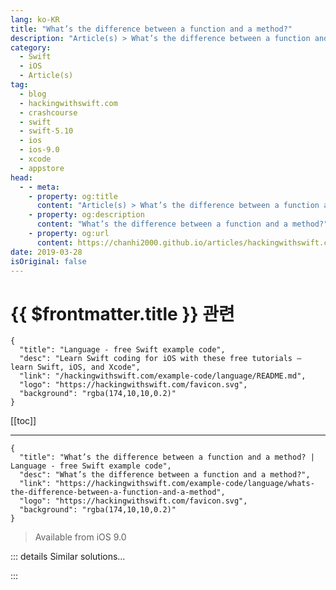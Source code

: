 ```yaml
---
lang: ko-KR
title: "What’s the difference between a function and a method?"
description: "Article(s) > What’s the difference between a function and a method?"
category:
  - Swift
  - iOS
  - Article(s)
tag: 
  - blog
  - hackingwithswift.com
  - crashcourse
  - swift
  - swift-5.10
  - ios
  - ios-9.0
  - xcode
  - appstore
head:
  - - meta:
    - property: og:title
      content: "Article(s) > What’s the difference between a function and a method?"
    - property: og:description
      content: "What’s the difference between a function and a method?"
    - property: og:url
      content: https://chanhi2000.github.io/articles/hackingwithswift.com/example-code/language/whats-the-difference-between-a-function-and-a-method.html
date: 2019-03-28
isOriginal: false
---
```


# {{ $frontmatter.title }} 관련

```component VPCard
{
  "title": "Language - free Swift example code",
  "desc": "Learn Swift coding for iOS with these free tutorials – learn Swift, iOS, and Xcode",
  "link": "/hackingwithswift.com/example-code/language/README.md",
  "logo": "https://hackingwithswift.com/favicon.svg",
  "background": "rgba(174,10,10,0.2)"
}
```

[[toc]]

---

```component VPCard
{
  "title": "What’s the difference between a function and a method? | Language - free Swift example code",
  "desc": "What’s the difference between a function and a method?",
  "link": "https://hackingwithswift.com/example-code/language/whats-the-difference-between-a-function-and-a-method",
  "logo": "https://hackingwithswift.com/favicon.svg",
  "background": "rgba(174,10,10,0.2)"
}
```

> Available from iOS 9.0

<!-- TODO: 작성 -->

<!-- 
Some folks use “function” and “method” interchangeably, but there’s a small difference: both of them are reusable chunks of code, but methods belong to classes, structs, and enums, whereas functions do not.

So:

```swift
func thisIsAFunction() {
}

struct Person {
    func thisIsAMethod() {
    }
}
```

Because methods always belong to a data type, they have a concept of `self` that functions do not. This is a special value passed in by Swift, and it refers to whatever instance the method was called on.

Swift uses the same keyword, `func`, for both functions and methods.

-->

::: details Similar solutions…

<!--
/quick-start/swiftui/swiftui-tips-and-tricks">SwiftUI tips and tricks 
/quick-start/swiftui/all-swiftui-property-wrappers-explained-and-compared">All SwiftUI property wrappers explained and compared 
/example-code/uikit/how-to-create-live-playgrounds-in-xcode">How to create live playgrounds in Xcode 
/example-code/games/how-to-create-a-random-terrain-tile-map-using-sktilemapnode-and-gkperlinnoisesource">How to create a random terrain tile map using SKTileMapNode and GKPerlinNoiseSource 
/quick-start/swiftui/how-to-use-instruments-to-profile-your-swiftui-code-and-identify-slow-layouts">How to use Instruments to profile your SwiftUI code and identify slow layouts</a>
-->

:::

